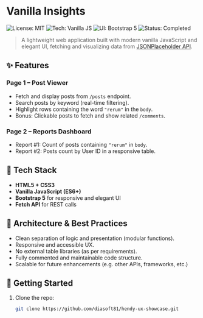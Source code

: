 # Vanilla Insights

![License: MIT](https://img.shields.io/badge/License-MIT-green.svg)
![Tech: Vanilla JS](https://img.shields.io/badge/Tech-Vanilla%20JS-yellow.svg)
![UI: Bootstrap 5](https://img.shields.io/badge/UI-Bootstrap%205-blueviolet.svg)
![Status: Completed](https://img.shields.io/badge/Status-Completed-success.svg)

> A lightweight web application built with modern vanilla JavaScript and elegant UI, fetching and visualizing data from [JSONPlaceholder API](https://jsonplaceholder.typicode.com/).

## ✨ Features

### Page 1 – Post Viewer
- Fetch and display posts from `/posts` endpoint.
- Search posts by keyword (real-time filtering).
- Highlight rows containing the word `"rerum"` in the `body`.
- Bonus: Clickable posts to fetch and show related `/comments`.

### Page 2 – Reports Dashboard
- Report #1: Count of posts containing `"rerum"` in `body`.
- Report #2: Posts count by User ID in a responsive table.

## 🎨 Tech Stack

- **HTML5 + CSS3**
- **Vanilla JavaScript (ES6+)**
- **Bootstrap 5** for responsive and elegant UI
- **Fetch API** for REST calls

## 🧠 Architecture & Best Practices

- Clean separation of logic and presentation (modular functions).
- Responsive and accessible UX.
- No external table libraries (as per requirements).
- Fully commented and maintainable code structure.
- Scalable for future enhancements (e.g. other APIs, frameworks, etc.)

## 🚀 Getting Started

1. Clone the repo:
   ```bash
   git clone https://github.com/diasoft81/hendy-ux-showcase.git
